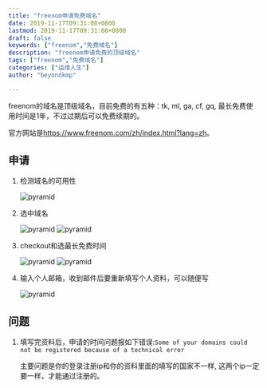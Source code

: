 ```yaml
---
title: "freenom申请免费域名"
date: 2019-11-17T09:31:08+0800
lastmod: 2019-11-17T09:31:08+0800
draft: false
keywords: ["freenom","免费域名"]
description: "freenom申请免费的顶级域名"
tags: ["freenom","免费域名"]
categories: ["运维人生"]
author: "beyondkmp"

---
```


freenom的域名是顶级域名，目前免费的有五种：tk, ml, ga, cf, gq, 最长免费使用时间是1年，不过过期后可以免费续期的。

官方网站是<https://www.freenom.com/zh/index.html?lang=zh>。

## 申请

<!--more-->

1. 检测域名的可用性

    ![pyramid](/imgs/freenom/freenom1.png)

2. 选中域名

    ![pyramid](/imgs/freenom/freenom2.png)
    ![pyramid](/imgs/freenom/freenom3.png)

3. checkout和选最长免费时间

    ![pyramid](/imgs/freenom/freenom4.png)
    ![pyramid](/imgs/freenom/freenom5.png)

4. 输入个人邮箱，收到邮件后要重新填写个人资料，可以随便写

    ![pyramid](/imgs/freenom/freenom6.png)

## 问题

1. 填写完资料后，申请的时间问题报如下错误:`Some of your domains could not be registered because of a technical error`

    主要问题是你的登录注册ip和你的资料里面的填写的国家不一样, 这两个ip一定要一样，才能通过注册的。




